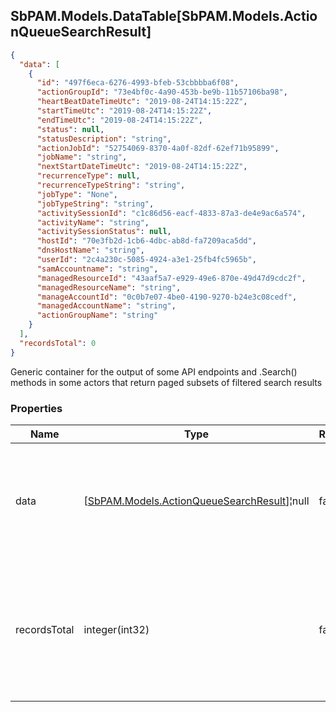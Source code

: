
<h2 id="tocS_SbPAM.Models.DataTable[SbPAM.Models.ActionQueueSearchResult]">SbPAM.Models.DataTable[SbPAM.Models.ActionQueueSearchResult]</h2>

<a id="schemasbpam.models.datatable[sbpam.models.actionqueuesearchresult]"></a>
<a id="schema_SbPAM.Models.DataTable[SbPAM.Models.ActionQueueSearchResult]"></a>
<a id="tocSsbpam.models.datatable[sbpam.models.actionqueuesearchresult]"></a>
<a id="tocssbpam.models.datatable[sbpam.models.actionqueuesearchresult]"></a>

```json
{
  "data": [
    {
      "id": "497f6eca-6276-4993-bfeb-53cbbbba6f08",
      "actionGroupId": "73e4bf0c-4a90-453b-be9b-11b57106ba98",
      "heartBeatDateTimeUtc": "2019-08-24T14:15:22Z",
      "startTimeUtc": "2019-08-24T14:15:22Z",
      "endTimeUtc": "2019-08-24T14:15:22Z",
      "status": null,
      "statusDescription": "string",
      "actionJobId": "52754069-8370-4a0f-82df-62ef71b95899",
      "jobName": "string",
      "nextStartDateTimeUtc": "2019-08-24T14:15:22Z",
      "recurrenceType": null,
      "recurrenceTypeString": "string",
      "jobType": "None",
      "jobTypeString": "string",
      "activitySessionId": "c1c86d56-eacf-4833-87a3-de4e9ac6a574",
      "activityName": "string",
      "activitySessionStatus": null,
      "hostId": "70e3fb2d-1cb6-4dbc-ab8d-fa7209aca5dd",
      "dnsHostName": "string",
      "userId": "2c4a230c-5085-4924-a3e1-25fb4fc5965b",
      "samAccountname": "string",
      "managedResourceId": "43aaf5a7-e929-49e6-870e-49d47d9cdc2f",
      "managedResourceName": "string",
      "manageAccountId": "0c0b7e07-4be0-4190-9270-b24e3c08cedf",
      "managedAccountName": "string",
      "actionGroupName": "string"
    }
  ],
  "recordsTotal": 0
}

```

Generic container for the output of some API endpoints and .Search() 
methods in some actors that return paged subsets of filtered search results

### Properties

|Name|Type|Required|Restrictions|Description|
|---|---|---|---|---|
|data|[[SbPAM.Models.ActionQueueSearchResult](../Models/sbpam.models.actionqueuesearchresult.md)]¦null|false|none|A subset of the filtered, sorted, and paged (e.g., rows 30 - 39 of <br>589 found) search results|
|recordsTotal|integer(int32)|false|none|What is the total count of search results that .DataRows may only <br>be a paged subset of (e.g., rows 30 - 39 of 589 found)|


